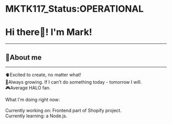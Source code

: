 # MKTK117_Status:OPERATIONAL

<h1>Hi there👋! I'm Mark!</h1>
<hr/>
<h2>👾About me</h2>
<hr/>

🫀Excited to create, no matter what!<br/>
🐡Always growing. If I can't do something today - tomorrow I will.<br/>
🎮Average HALO fan.<br/>

What I'm doing right now:
<br/><br/>
Currently working on: Frontend part of Shopify project.<br/>
Currently learning: a Node.js.<br/>






